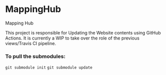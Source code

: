 # MappingHub
Mapping Hub

This project is responsible for Updating the Website contents using GitHub Actions.  It is currently a WIP to take over the role of the previous views/Travis CI pipeline.  

### To pull the submodules:
`git submodule init`
`git submodule update`
